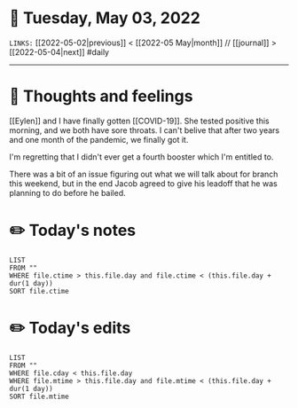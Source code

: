 # 📅 Tuesday, May 03, 2022
`LINKS:` [[2022-05-02|previous]] < [[2022-05 May|month]] // [[journal]] > [[2022-05-04|next]] 
#daily

---
# 💭 Thoughts and feelings
[[Eylen]] and I have finally gotten [[COVID-19]]. She tested positive this morning, and we both have sore throats. I can't belive that after two years and one month of the pandemic, we finally got it. 

I'm regretting that I didn't ever get a fourth booster which I'm entitled to. 

There was a bit of an issue figuring out what we will talk about for branch this weekend, but in the end Jacob agreed to give his leadoff that he was planning to do before he bailed. 

# ✏️ Today's notes
```dataview
LIST 
FROM ""
WHERE file.ctime > this.file.day and file.ctime < (this.file.day + dur(1 day))
SORT file.ctime
```
# ✏️ Today's edits
```dataview
LIST
FROM ""
WHERE file.cday < this.file.day
WHERE file.mtime > this.file.day and file.mtime < (this.file.day + dur(1 day))
SORT file.mtime
```